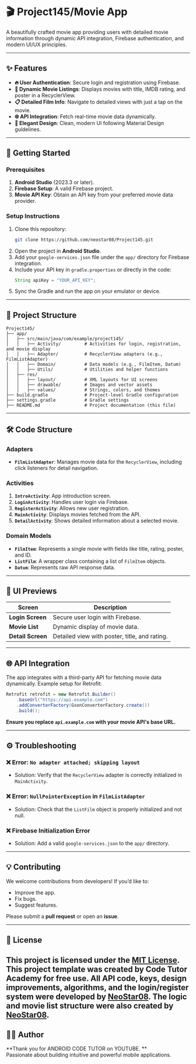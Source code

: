 # 🎬 **Project145/Movie App**

A beautifully crafted movie app providing users with detailed movie information through dynamic API integration, Firebase authentication, and modern UI/UX principles.

---

## ✨ **Features**

- **🔥 User Authentication**: Secure login and registration using Firebase.
- **🎥 Dynamic Movie Listings**: Displays movies with title, IMDB rating, and poster in a RecyclerView.
- **📋 Detailed Film Info**: Navigate to detailed views with just a tap on the movie.
- **🌐 API Integration**: Fetch real-time movie data dynamically.
- **🎨 Elegant Design**: Clean, modern UI following Material Design guidelines.

---

## 🚀 **Getting Started**

### **Prerequisites**
1. **Android Studio** (2023.3 or later).
2. **Firebase Setup**: A valid Firebase project.
3. **Movie API Key**: Obtain an API key from your preferred movie data provider.

### **Setup Instructions**
1. Clone this repository:
   ```bash
   git clone https://github.com/neostar08/Project145.git
   ```
2. Open the project in **Android Studio**.
3. Add your `google-services.json` file under the `app/` directory for Firebase integration.
4. Include your API key in `gradle.properties` or directly in the code:
   ```java
   String apiKey = "YOUR_API_KEY";
   ```
5. Sync the Gradle and run the app on your emulator or device.

---

## 📂 **Project Structure**

```plaintext
Project145/
├── app/
│   ├── src/main/java/com/example/project145/
│   │   ├── Activity/         # Activities for login, registration, and movie display
│   │   ├── Adapter/          # RecyclerView adapters (e.g., FilmListAdapter)
│   │   ├── Domain/           # Data models (e.g., FilmItem, Datum)
│   │   ├── Utils/            # Utilities and helper functions
│   ├── res/
│   │   ├── layout/           # XML layouts for UI screens
│   │   ├── drawable/         # Images and vector assets
│   │   ├── values/           # Strings, colors, and themes
├── build.gradle              # Project-level Gradle configuration
├── settings.gradle           # Gradle settings
├── README.md                 # Project documentation (this file)
```

---

## 🛠 **Code Structure**

### **Adapters**
- **`FilmListAdapter`**: Manages movie data for the `RecyclerView`, including click listeners for detail navigation.

### **Activities**
1. **`IntroActivity`**: App introduction screen.
2. **`LoginActivity`**: Handles user login via Firebase.
3. **`RegisterActivity`**: Allows new user registration.
4. **`MainActivity`**: Displays movies fetched from the API.
5. **`DetailActivity`**: Shows detailed information about a selected movie.

### **Domain Models**
- **`FilmItem`**: Represents a single movie with fields like title, rating, poster, and ID.
- **`ListFilm`**: A wrapper class containing a list of `FilmItem` objects.
- **`Datum`**: Represents raw API response data.

---

## 🎨 **UI Previews**

| Screen             | Description                        |
|--------------------|------------------------------------|
| **Login Screen**   | Secure user login with Firebase.   |
| **Movie List**     | Dynamic display of movie data.     |
| **Detail Screen**  | Detailed view with poster, title, and rating. |

---

## 🌐 **API Integration**

The app integrates with a third-party API for fetching movie data dynamically. Example setup for Retrofit:

```java
Retrofit retrofit = new Retrofit.Builder()
    .baseUrl("https://api.example.com")
    .addConverterFactory(GsonConverterFactory.create())
    .build();
```

**Ensure you replace `api.example.com` with your movie API's base URL.**

---

## ⚙️ **Troubleshooting**

### ❌ **Error: `No adapter attached; skipping layout`**
- Solution: Verify that the `RecyclerView` adapter is correctly initialized in `MainActivity`.

### ❌ **Error: `NullPointerException` in `FilmListAdapter`**
- Solution: Check that the `ListFilm` object is properly initialized and not null.

### ❌ **Firebase Initialization Error**
- Solution: Add a valid `google-services.json` to the `app/` directory.

---

## 💡 **Contributing**

We welcome contributions from developers! If you’d like to:
- Improve the app.
- Fix bugs.
- Suggest features.

Please submit a **pull request** or open an **issue**.

---

## 📜 **License**

This project is licensed under the [MIT License](https://opensource.org/licenses/MIT).
This project template was created by Code Tutor Academy for free use. All API code, keys, design improvements, algorithms, and the login/register system were developed by [NeoStar08](https://github.com/neostar08). The logic and movie list structure were also created by [NeoStar08](https://github.com/neostar08).
---

## 👨‍💻 **Author**

**Thank you  for ANDROID CODE TUTOR on YOUTUBE. **  
Passionate about building intuitive and powerful mobile applications.


